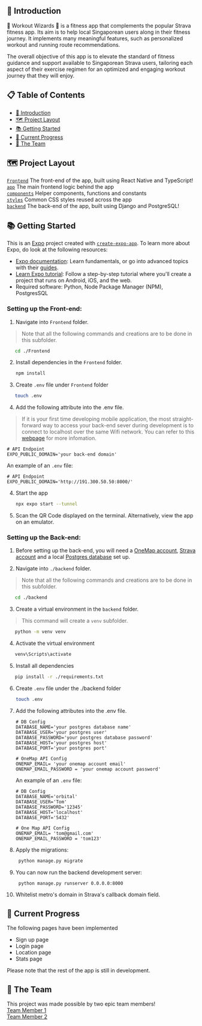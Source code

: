 ## 🌟 Introduction

🧙 Workout Wizards 🧙 is a fitness app that complements the popular Strava fitness app. Its aim is to help local Singaporean users along in their fitness journey. It implements many meaningful features, such as personalized workout and running route recommendations. <br> 

The overall objective of this app is to elevate the standard of fitness guidance and support available to Singaporean Strava users, tailoring each aspect of their exercise regimen for an optimized and engaging workout journey that they will enjoy.


## 📋 Table of Contents

- [🌟 Introduction](#-introduction)
- [🗺 Project Layout](#-project-layout)
- [📚 Getting Started](#-getting-started)
- [📅 Current Progress](#-current-progress)
- [💙 The Team](#-the-team)


## 🗺 Project Layout

[`Frontend`](https://github.com/NgZiXin/Orbital-6402/tree/main/Frontend) The front-end of the app, built using React Native and TypeScript!<br>
[`app`](https://github.com/NgZiXin/Orbital-6402/tree/main/Frontend/app) The main frontend logic behind the app <br>
[`components`](https://github.com/NgZiXin/Orbital-6402/tree/main/Frontend/components) Helper components, functions and constants <br>
[`styles`](https://github.com/NgZiXin/Orbital-6402/tree/main/Frontend/styles) Common CSS styles reused across the app <br> 
[`backend`](https://github.com/NgZiXin/Orbital-6402/tree/main/backend) The back-end of the app, built using Django and PostgreSQL! <br>


## 📚 Getting Started

This is an [Expo](https://expo.dev) project created with [`create-expo-app`](https://www.npmjs.com/package/create-expo-app). 
To learn more about Expo, do look at the following resources:
- [Expo documentation](https://docs.expo.dev/): Learn fundamentals, or go into advanced topics with their [guides](https://docs.expo.dev/guides).
- [Learn Expo tutorial](https://docs.expo.dev/tutorial/introduction/): Follow a step-by-step tutorial where you'll create a project that runs on Android, iOS, and the web.
- Required software: Python, Node Package Manager (NPM), PostgresSQL


### Setting up the Front-end:

1. Navigate into `Frontend` folder. 
> Note that all the following commands and creations are to be done in this subfolder.

```bash
   cd ./Frontend
```

2. Install dependencies in the `Frontend` folder.

   ```bash
   npm install
   ```

3. Create `.env` file under `Frontend` folder

```bash
   touch .env
```

4. Add the following attribute into the .env file. 
> If it is your first time developing mobile application, the most straight-forward way to access your back-end sever during development is to connect to localhost over the same Wifi network. You can refer to this [webpage](https://prowe214.medium.com/tip-how-to-view-localhost-web-apps-on-your-phone-ad6b2c883a7c) for more infomation.  

   ```
   # API Endpoint
   EXPO_PUBLIC_DOMAIN='your back-end domain'
   ```

   An example of an `.env` file:
   ```
   # API Endpoint
   EXPO_PUBLIC_DOMAIN='http://191.300.50.50:8000/'
   ```

4. Start the app 

   ```bash
   npx expo start --tunnel
   ```

5. Scan the QR Code displayed on the terminal. Alternatively, view the app on an emulator. <br>

### Setting up the Back-end:

1. Before setting up the back-end, you will need a [OneMap account](https://www.onemap.gov.sg/apidocs/register), [Strava account](https://www.strava.com/register/free) and a local [Postgres database](https://www.digitalocean.com/community/tutorials/how-to-use-postgresql-with-your-django-application-on-ubuntu-20-04) set up.

2. Navigate into `./backend` folder. 
> Note that all the following commands and creations are to be done in this subfolder.

```bash
   cd ./backend
```

3. Create a virtual environment in the `backend` folder.
> This command will create a `venv` subfolder.

```bash
   python -m venv venv
```

4. Activate the virtual environment

```bash
   venv\Scripts\activate
```
5. Install all dependencies

```bash
   pip install -r ./requirements.txt
```

6. Create `.env` file under the ./backend folder

   ```bash
   touch .env
   ```

7. Add the following attributes into the .env file. 

   ```
   # DB Config
   DATABASE_NAME='your postgres database name'
   DATABASE_USER='your postgres user'
   DATABASE_PASSWORD='your postgres database password'
   DATABASE_HOST='your postgres host' 
   DATABASE_PORT='your postgres port'

   # OneMap API Config 
   ONEMAP_EMAIL= 'your onemap account email'
   ONEMAP_EMAIL_PASSWORD = 'your onemap account password'
   ```

   An example of an `.env` file:
   ```
   # DB Config
   DATABASE_NAME='orbital'
   DATABASE_USER='Tom'
   DATABASE_PASSWORD='12345'
   DATABASE_HOST='localhost' 
   DATABASE_PORT='5432'

   # One Map API Config 
   ONEMAP_EMAIL= 'tom@gmail.com'
   ONEMAP_EMAIL_PASSWORD = 'tom123' 
   ```

   
8. Apply the migrations:

   ```bash
    python manage.py migrate
   ```

   
9. You can now run the backend development server:

   ```bash
    python manage.py runserver 0.0.0.0:8000
   ```

10. Whitelist metro's domain in Strava's callback domain field.


## 📅 Current Progress
The following pages have been implemented
- Sign up page
- Login page
- Location page
- Stats page 

Please note that the rest of the app is still in development.
    
## 💙 The Team

This project was made possible by two epic team members! <br> 
[Team Member 1](https://github.com/NgZiXin) <br>
[Team Member 2](https://github.com/YangQF2002) 

